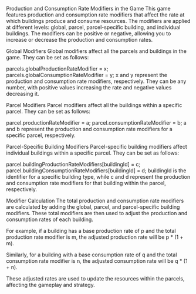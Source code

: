 Production and Consumption Rate Modifiers in the Game
This game features production and consumption rate modifiers that affect the rate at which buildings produce and consume resources. The modifiers are applied at different levels: global, parcel, parcel-specific building, and individual buildings. The modifiers can be positive or negative, allowing you to increase or decrease the production and consumption rates.

Global Modifiers
Global modifiers affect all the parcels and buildings in the game. They can be set as follows:

parcels.globalProductionRateModifier = x;
parcels.globalConsumptionRateModifier = y;
x and y represent the production and consumption rate modifiers, respectively. They can be any number, with positive values increasing the rate and negative values decreasing it.

Parcel Modifiers
Parcel modifiers affect all the buildings within a specific parcel. They can be set as follows:

parcel.productionRateModifier = a;
parcel.consumptionRateModifier = b;
a and b represent the production and consumption rate modifiers for a specific parcel, respectively.

Parcel-Specific Building Modifiers
Parcel-specific building modifiers affect individual buildings within a specific parcel. They can be set as follows:

parcel.buildingProductionRateModifiers[buildingId] = c;
parcel.buildingConsumptionRateModifiers[buildingId] = d;
buildingId is the identifier for a specific building type, while c and d represent the production and consumption rate modifiers for that building within the parcel, respectively.

Modifier Calculation
The total production and consumption rate modifiers are calculated by adding the global, parcel, and parcel-specific building modifiers. These total modifiers are then used to adjust the production and consumption rates of each building.

For example, if a building has a base production rate of p and the total production rate modifier is m, the adjusted production rate will be p * (1 + m).

Similarly, for a building with a base consumption rate of q and the total consumption rate modifier is n, the adjusted consumption rate will be q * (1 + n).

These adjusted rates are used to update the resources within the parcels, affecting the gameplay and strategy.

